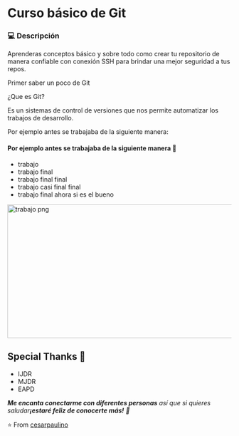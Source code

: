 # Curso básico de Git

### 💻 Descripción

Aprenderas conceptos básico y sobre todo como crear tu repositorio de manera confiable con conexión SSH para brindar una mejor seguridad a tus repos.

Primer saber un poco de Git 

¿Que es Git?

Es un sistemas de control de versiones que nos permite automatizar los trabajos de desarrollo.

Por ejemplo antes se trabajaba de la siguiente manera:

#### Por ejemplo antes se trabajaba de la siguiente manera 🤔
- trabajo
- trabajo final
- trabajo final final
- trabajo casi final final
- trabajo final ahora si es el bueno

<img alt="trabajo png" src="https://user-images.githubusercontent.com/25986679/193332392-b10e17d4-4915-4a14-aa90-ac3f8188a4b2.png" width="600" height="300"><br>



## Special Thanks 🙇
- IJDR
- MJDR
- EAPD

<em><b>Me encanta conectarme con diferentes personas</b> así que si quieres saludar<b>¡estaré feliz de conocerte más!</b> 👀 </em>

⭐️ From [cesarpaulino](https://github.com/cesarpaulino)
